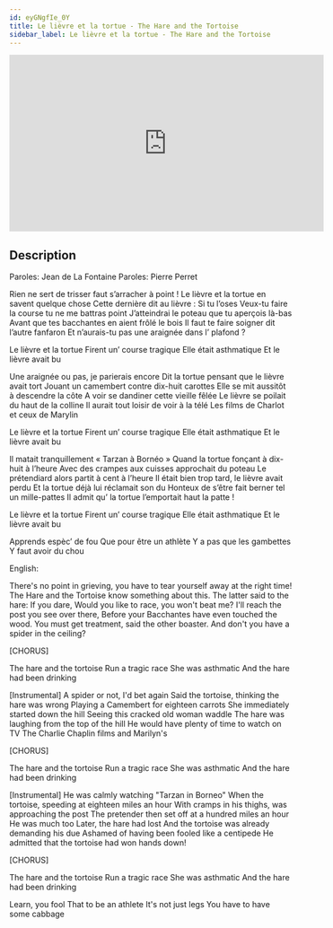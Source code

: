 ```yaml
---
id: eyGNgfIe_0Y
title: Le lièvre et la tortue - The Hare and the Tortoise
sidebar_label: Le lièvre et la tortue - The Hare and the Tortoise
---
```


<iframe
  width="560"
  height="315"
  src="https://www.youtube.com/embed/eyGNgfIe_0Y"
  title="YouTube video player"
  frameborder="0"
  allow="accelerometer; autoplay; clipboard-write; encrypted-media; gyroscope; picture-in-picture; web-share"
  referrerpolicy="strict-origin-when-cross-origin"
  allowfullscreen
></iframe>

## Description

Paroles: Jean de La Fontaine
Paroles: Pierre Perret

Rien ne sert de trisser faut s’arracher à point !
Le lièvre et la tortue en savent quelque chose
Cette dernière dit au lièvre : Si tu l’oses
Veux-tu faire la course tu ne me battras point
J’atteindrai le poteau que tu aperçois là-bas
Avant que tes bacchantes en aient frôlé le bois
Il faut te faire soigner dit l’autre fanfaron
Et n’aurais-tu pas une araignée dans l’ plafond ?

Le lièvre et la tortue
Firent un’ course tragique
Elle était asthmatique
Et le lièvre avait bu

Une araignée ou pas, je parierais encore
Dit la tortue pensant que le lièvre avait tort
Jouant un camembert contre dix-huit carottes
Elle se mit aussitôt à descendre la côte
A voir se dandiner cette vieille fêlée
Le lièvre se poilait du haut de la colline
Il aurait tout loisir de voir à la télé
Les films de Charlot et ceux de Marylin

Le lièvre et la tortue
Firent un’ course tragique
Elle était asthmatique
Et le lièvre avait bu

Il matait tranquillement « Tarzan à Bornéo »
Quand la tortue fonçant à dix-huit à l’heure
Avec des crampes aux cuisses approchait du poteau
Le prétendiard alors partit à cent à l’heure
Il était bien trop tard, le lièvre avait perdu
Et la tortue déjà lui réclamait son du
Honteux de s’être fait berner tel un mille-pattes
Il admit qu’ la tortue l’emportait haut la patte !

Le lièvre et la tortue
Firent un’ course tragique
Elle était asthmatique
Et le lièvre avait bu

Apprends espèc’ de fou
Que pour être un athlète
Y a pas que les gambettes
Y faut avoir du chou

English:

There's no point in grieving, you have to tear yourself away at the right time!
The Hare and the Tortoise know something about this.
The latter said to the hare: If you dare,
Would you like to race, you won't beat me?
I'll reach the post you see over there,
Before your Bacchantes have even touched the wood.
You must get treatment, said the other boaster.
And don't you have a spider in the ceiling?

[CHORUS]

The hare and the tortoise
Run a tragic race
She was asthmatic
And the hare had been drinking

[Instrumental]
A spider or not, I'd bet again
Said the tortoise, thinking the hare was wrong
Playing a Camembert for eighteen carrots
She immediately started down the hill
Seeing this cracked old woman waddle
The hare was laughing from the top of the hill
He would have plenty of time to watch on TV
The Charlie Chaplin films and Marilyn's

[CHORUS]

The hare and the tortoise
Run a tragic race
She was asthmatic
And the hare had been drinking

[Instrumental]
He was calmly watching "Tarzan in Borneo"
When the tortoise, speeding at eighteen miles an hour
With cramps in his thighs, was approaching the post
The pretender then set off at a hundred miles an hour
He was much too Later, the hare had lost
And the tortoise was already demanding his due
Ashamed of having been fooled like a centipede
He admitted that the tortoise had won hands down!

[CHORUS]

The hare and the tortoise
Run a tragic race
She was asthmatic
And the hare had been drinking

Learn, you fool
That to be an athlete
It's not just legs
You have to have some cabbage
